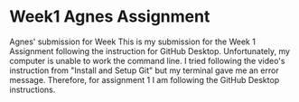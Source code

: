# Week1 Agnes Assignment
 Agnes' submission for Week 
 This is my submission for the Week 1 Assignment following the instruction for GitHub Desktop. Unfortunately, my computer is unable to work the command line. I tried following the video's instruction from "Install and Setup Git" but my terminal gave me an error message. Therefore, for assignment 1 I am following the GitHub Desktop instructions.